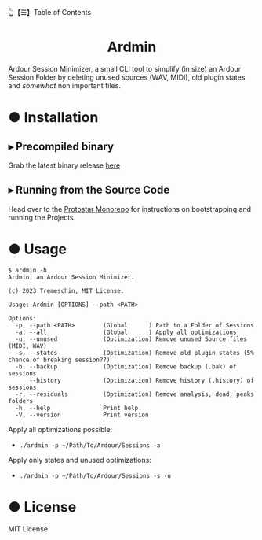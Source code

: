 👆【☰】Table of Contents

<div align="center">
    <h1>Ardmin</h1>
</div>

Ardour Session Minimizer, a small CLI tool to simplify (in size) an Ardour Session Folder by deleting unused sources (WAV, MIDI), old plugin states and _somewhat_ non important files.

# ● Installation

## ▸ Precompiled binary
Grab the latest binary release [here](https://github.com/BrokenSource/Ardmin/releases/latest)

## ▸ Running from the Source Code
Head over to the [Protostar Monorepo](https://github.com/Tremeschin/Protostar) for instructions on bootstrapping and running the Projects.

# ● Usage

```
$ ardmin -h
Ardmin, an Ardour Session Minimizer.

(c) 2023 Tremeschin, MIT License.

Usage: Ardmin [OPTIONS] --path <PATH>

Options:
  -p, --path <PATH>        (Global      ) Path to a Folder of Sessions
  -a, --all                (Global      ) Apply all optimizations
  -u, --unused             (Optimization) Remove unused Source files (MIDI, WAV)
  -s, --states             (Optimization) Remove old plugin states (5% chance of breaking session??)
  -b, --backup             (Optimization) Remove backup (.bak) of sessions
      --history            (Optimization) Remove history (.history) of sessions
  -r, --residuals          (Optimization) Remove analysis, dead, peaks folders
  -h, --help               Print help
  -V, --version            Print version
```

Apply all optimizations possible:
- `./ardmin -p ~/Path/To/Ardour/Sessions -a`

Apply only states and unused optimizations:
- `./ardmin -p ~/Path/To/Ardour/Sessions -s -u`

# ● License

MIT License.
